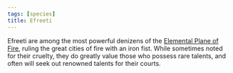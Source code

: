 ```yaml
---
tags: [species]
title: Efreeti
---
```


Efreeti are among the most powerful denizens of the [Elemental Plane of Fire](<../../cosmology/multiverse/energy-realms/elemental-realms/elemental-plane-of-fire/elemental-plane-of-fire.md>), ruling the great cities of fire with an iron fist. While sometimes noted for their cruelty, they do greatly value those who possess rare talents, and often will seek out renowned talents for their courts. 

